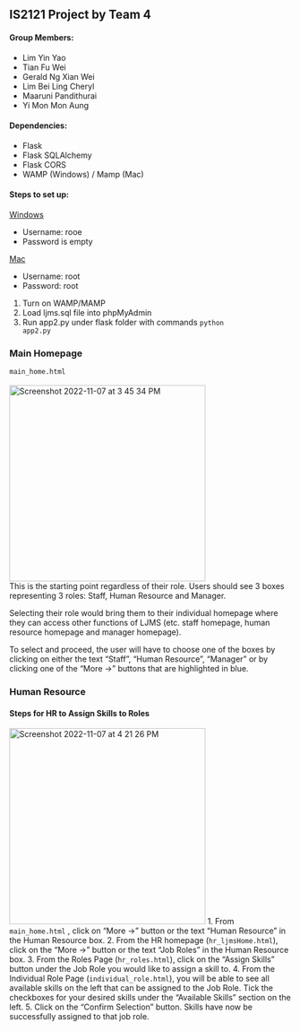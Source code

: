 ## IS2121 Project by Team 4

#### Group Members:
- Lim Yin Yao 
- Tian Fu Wei
- Gerald Ng Xian Wei
- Lim Bei Ling Cheryl
- Maaruni Pandithurai
- Yi Mon Mon Aung

#### Dependencies:
- Flask 
- Flask SQLAlchemy
- Flask CORS
- WAMP (Windows) / Mamp (Mac)

#### Steps to set up:
<ins>Windows</ins>
- Username: rooe
- Password is empty

<ins>Mac</ins>
- Username: root
- Password: root
 
1. Turn on WAMP/MAMP <br>
2. Load ljms.sql file into phpMyAdmin <br>
3. Run app2.py under flask folder with commands <code>python app2.py</code> <br>

### Main Homepage 
<code>main_home.html</code>
<br>
<br>
<img width="350" alt="Screenshot 2022-11-07 at 3 45 34 PM" src="https://user-images.githubusercontent.com/85498185/200253901-67e828c1-bb7c-474b-86da-53615186220d.png">
<br>
This is the starting point regardless of their role. Users should see 3 boxes representing 3 roles: Staff, Human Resource and Manager.

Selecting their role would bring them to their individual homepage where they can access other functions of LJMS (etc. staff homepage, human resource homepage and manager homepage).

To select and proceed, the user will have to choose one of the boxes by clicking on either the text “Staff”, “Human Resource”, “Manager” or by clicking one of the “More ->” buttons that are highlighted in blue.

### Human Resource 
#### Steps for HR to Assign Skills to Roles
<img width="350" alt="Screenshot 2022-11-07 at 4 21 26 PM" src="https://user-images.githubusercontent.com/85498185/200260615-2b2f08b7-de64-4364-8de0-893a5f463606.png">
1. From <code>main_home.html</code> , click on “More ->” button or the text  “Human Resource” in the Human Resource box.
2. From the HR homepage (<code>hr_ljmsHome.html</code>), click on the “More ->” button or the text  “Job Roles” in the Human Resource box.
3. From the Roles Page (<code>hr_roles.html</code>), click on the “Assign Skills” button under the Job Role you would like to assign a skill to.
4. From the Individual Role Page (<code>individual_role.html</code>), you will be able to see all available skills on the left that can be assigned to the Job Role. Tick the checkboxes for your desired skills under the “Available Skills” section on the left.
5. Click on the “Confirm Selection” button. Skills have now be successfully assigned to that job role.




